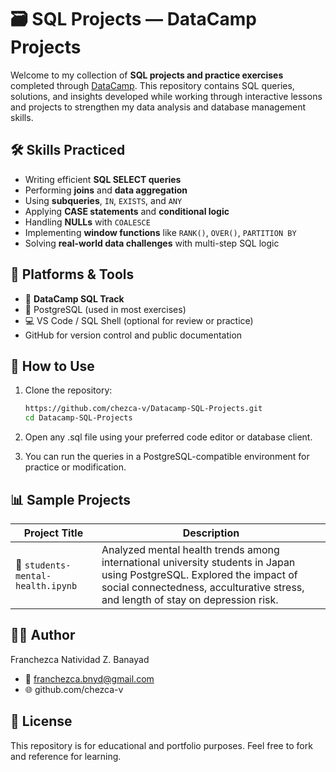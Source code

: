 # 🗃️ SQL Projects — DataCamp Projects

Welcome to my collection of **SQL projects and practice exercises** completed through [DataCamp](https://www.datacamp.com/). This repository contains SQL queries, solutions, and insights developed while working through interactive lessons and projects to strengthen my data analysis and database management skills.

## 🛠 Skills Practiced

- Writing efficient **SQL SELECT queries**
- Performing **joins** and **data aggregation**
- Using **subqueries**, `IN`, `EXISTS`, and `ANY`
- Applying **CASE statements** and **conditional logic**
- Handling **NULLs** with `COALESCE`
- Implementing **window functions** like `RANK()`, `OVER()`, `PARTITION BY`
- Solving **real-world data challenges** with multi-step SQL logic

## 📌 Platforms & Tools

- 🧠 **DataCamp SQL Track**
- 🐘 PostgreSQL (used in most exercises)
- 💻 VS Code / SQL Shell (optional for review or practice)
- GitHub for version control and public documentation

## 🚀 How to Use

1. Clone the repository:

   ```bash
   https://github.com/chezca-v/Datacamp-SQL-Projects.git
   cd Datacamp-SQL-Projects
2. Open any .sql file using your preferred code editor or database client.
3. You can run the queries in a PostgreSQL-compatible environment for practice or modification.

## 📊 Sample Projects

| Project Title                      | Description                                                       |
| ---------------------------------- | ----------------------------------------------------------------- |
| 🧠 `students-mental-health.ipynb`             | Analyzed mental health trends among international university students in Japan using PostgreSQL. Explored the impact of social connectedness, acculturative stress, and length of stay on depression risk. |

## 👩‍💻 Author
Franchezca Natividad Z. Banayad
- 📧 franchezca.bnyd@gmail.com
- 🌐 github.com/chezca-v 

  
## 📜 License
This repository is for educational and portfolio purposes. Feel free to fork and reference for learning.


